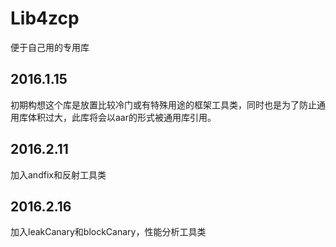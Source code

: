 # Lib4zcp
便于自己用的专用库
## 2016.1.15
初期构想这个库是放置比较冷门或有特殊用途的框架工具类，同时也是为了防止通用库体积过大，此库将会以aar的形式被通用库引用。

## 2016.2.11
加入andfix和反射工具类

## 2016.2.16
加入leakCanary和blockCanary，性能分析工具类


